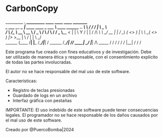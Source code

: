 # CarbonCopy
_________             ___.                   _________                       ____   ____  ____    _______   
\_   ___ \_____ ______\_ |__   ____   ____   \_   ___ \  ____ ______ ___.__. \   \ /   / /_   |   \   _  \  
/    \  \/\__  \\_  __ \ __ \ /  _ \ /    \  /    \  \/ /  _ \\____ <   |  |  \   Y   /   |   |   /  /_\  \ 
\     \____/ __ \|  | \/ \_\ (  <_> )   |  \ \     \___(  <_> )  |_> >___  |   \     /    |   |   \  \_/   \
 \______  (____  /__|  |___  /\____/|___|  /  \______  /\____/|   __// ____|    \___/     |___| /\ \_____  /
        \/     \/          \/            \/          \/       |__|   \/                         \/       \/ 

Este programa fue creado con fines educativos y de investigación.
Debe ser utilizado de manera ética y responsable, con el consentimiento explícito de todas las partes involucradas.

El autor no se hace responsable del mal uso de este software.

Características:

- Registro de teclas presionadas
- Guardado de logs en un archivo
- Interfaz gráfica con pestañas

IMPORTANTE: El uso indebido de este software puede tener consecuencias legales.
El programador no se hace responsable de los daños causados por el mal uso de este software.

Creado por @PuercoBomba|2024
